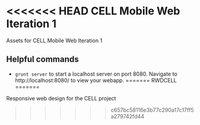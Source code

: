 <<<<<<< HEAD
CELL Mobile Web Iteration 1
===========================

Assets for CELL Mobile Web Iteration 1

## Helpful commands
- `grunt server` to start a localhost server on port 8080. Navigate to http://localhost:8080/ to view your webapp.
=======
RWDCELL
=======

Responsive web design for the CELL project
>>>>>>> c657bc58116e3b77c290a17c17ff5a279742fd44
